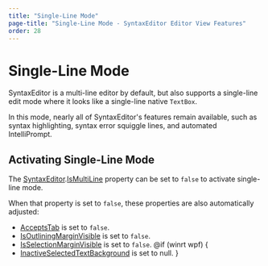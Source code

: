 ```yaml
---
title: "Single-Line Mode"
page-title: "Single-Line Mode - SyntaxEditor Editor View Features"
order: 28
---
```

# Single-Line Mode

SyntaxEditor is a multi-line editor by default, but also supports a single-line edit mode where it looks like a single-line native `TextBox`.

In this mode, nearly all of SyntaxEditor's features remain available, such as syntax highlighting, syntax error squiggle lines, and automated IntelliPrompt.

## Activating Single-Line Mode

The [SyntaxEditor](xref:@ActiproUIRoot.Controls.SyntaxEditor.SyntaxEditor).[IsMultiLine](xref:@ActiproUIRoot.Controls.SyntaxEditor.SyntaxEditor.IsMultiLine) property can be set to `false` to activate single-line mode.

When that property is set to `false`, these properties are also automatically adjusted:

- [AcceptsTab](xref:@ActiproUIRoot.Controls.SyntaxEditor.SyntaxEditor.AcceptsTab) is set to `false`.
- [IsOutliningMarginVisible](xref:@ActiproUIRoot.Controls.SyntaxEditor.SyntaxEditor.IsOutliningMarginVisible) is set to `false`.
- [IsSelectionMarginVisible](xref:@ActiproUIRoot.Controls.SyntaxEditor.SyntaxEditor.IsSelectionMarginVisible) is set to `false`.
@if (winrt wpf) {
- [InactiveSelectedTextBackground](xref:@ActiproUIRoot.Controls.SyntaxEditor.SyntaxEditor.InactiveSelectedTextBackground) is set to null.
}
